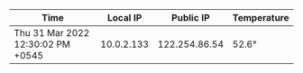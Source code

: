| Time     | Local IP | Public IP | Temperature |
| ----------- | ----------- | ----------- | ----------- |
| Thu 31 Mar 2022 12:30:02 PM +0545      | 10.0.2.133     | 122.254.86.54  | 52.6° |
